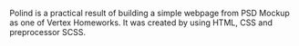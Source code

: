 Polind is a practical result of building a simple webpage from PSD Mockup as one of Vertex Homeworks.
It was created by using HTML, CSS and preprocessor SCSS.

